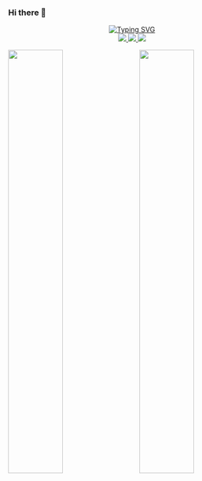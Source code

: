 ### Hi there 👋

<p align="center">
<a href="https://github.com/Alyx13">
    <img src="https://readme-typing-svg.demolab.com?font=Georgia&size=18&duration=2000&pause=100&multiline=true&width=500&height=80&lines=Alexandre+Valiquette;Game Designer+%7C+Programming+Student+%7C+Software+Developer;+%7C+Game+Modder" alt="Typing SVG" />
</a>
<br/>

<a href=#>
    <img src="https://img.shields.io/badge/PDF-CV-red?style=flat-square&logo=adobe">
</a>  
<a href="#">
    <img src="https://img.shields.io/badge/-Linkedin-blue?style=flat-square&logo=linkedin">
</a>
<a href="#">
    <img src="https://img.shields.io/badge/-Email-red?style=flat-square&logo=gmail&logoColor=white">
</a>
</p>

<!-- * 📖 Pursuing PhD in Data Science & Engineering @ [The University of Tennessee](https://bredesencenter.utk.edu/the-data-science-and-engineering-phd/). 

* 🎓 Researching on **AI** and **Computer Vision** @ [AICIP Lab](https://aicip.github.io/research.htm).

* 💡 Open to collaborating on projects and innovative ideas. 

* 💻 Currently working on Semantic Segmentation and Reinforcement Learning. -->


<!--
**Alyx13/Alyx13** is a ✨ _special_ ✨ repository because its `README.md` (this file) appears on your GitHub profile.



- 🔭 I’m currently working on ...
- 🌱 I’m currently learning ...
- 👯 I’m looking to collaborate on ...
- 🤔 I’m looking for help with ...
- 💬 Ask me about ...
- 📫 How to reach me: ...
- 😄 Pronouns: ...
- ⚡ Fun fact: ...
-->
<img align="left" width="47%" src="https://github-readme-stats.vercel.app/api?username=Alyx13&show_icons=true&theme=transparent"/>
<img align="right" width="47%" src="https://github-readme-stats.vercel.app/api/top-langs/?username=Alyx13&layout=compact" />

